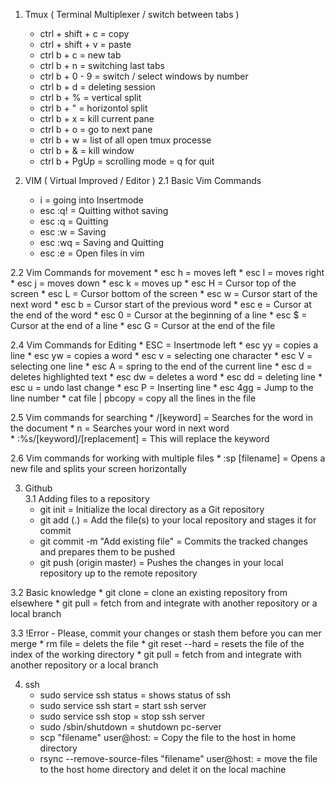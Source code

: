1. Tmux ( Terminal Multiplexer / switch between tabs  )
	* ctrl + shift + c = copy
	* ctrl + shift + v = paste 
	* ctrl b + c = new tab
	* ctrl b + n = switching last tabs
	* ctrl b + 0 - 9 = switch / select windows by number 
	* ctrl b + d = deleting session 
	* ctrl b + % = vertical split
	* ctrl b + " = horizontol split
	* ctrl b + x = kill current pane 
	* ctrl b + o = go to next pane
	* ctrl b + w = list of all open tmux processe
	* ctrl b + & = kill window 
	* ctrl b + PgUp = scrolling mode = q for quit 

2. VIM ( Virtual Improved / Editor )
  2.1 Basic Vim Commands
    * i       = going into Insertmode
    * esc :q! = Quitting withot saving
    * esc :q  = Quitting 
    * esc :w  = Saving 
    * esc :wq = Saving and Quitting
    * esc :e  = Open files in vim 

  2.2 Vim Commands for movement 
    * esc h = moves left 
    * esc l = moves right 
    * esc j = moves down 
    * esc k = moves up 
    * esc H = Cursor top of the screen 
    * esc L = Cursor bottom of the screen
    * esc w = Cursor start of the next word
    * esc b = Cursor start of the previous word
    * esc e = Cursor at the end of the word 
    * esc 0 = Cursor at the beginning of a line 
    * esc $ = Cursor at the end of a line 
    * esc G = Cursor at the end of the file 

  2.4 Vim Commands for Editing
    * ESC     = Insertmode left
    * esc yy  = copies a line
    * esc yw  = copies a word 
    * esc v   = selecting one character 
    * esc V   = selecting one line
    * esc A   = spring to the end of the current line 
    * esc d   = deletes highlighted text
    * esc dw  = deletes a word
    * esc dd  = deleting line 
    * esc u   = undo last change
    * esc P   = Inserting line 
    * esc 4gg = Jump to the line number
    * cat file | pbcopy = copy all the lines in the file 

  2.5 Vim commands for searching 
    * /[keyword] = Searches for the word in the document
    * n          = Searches your word in next word  
    * :%s/[keyword]/[replacement] = This will replace the keyword

  2.6 Vim commands for working with multiple files
    * :sp [filename] = Opens a new file and splits your screen horizontally

3. Github  
  3.1 Adding files to a repository
    * git init = Initialize the local directory as a Git repository
    * git add (.) = Add the file(s) to your local repository and stages it for commit
    * git commit -m "Add existing file" = Commits the tracked changes and prepares them to be pushed
    * git push (origin master) = Pushes the changes in your local repository up to the remote repository 

  3.2 Basic knowledge 
    * git clone = clone an existing repository from elsewhere
    * git pull = fetch from and integrate with another repository or a local branch 

  3.3 !Error - Please, commit your changes or stash them before you can mer merge
    * rm file = delets the file 
    * git reset --hard = resets the file of the index of the working directory 
    * git pull = fetch from and integrate with another repository or a local branch


4. ssh 
	* sudo service ssh status = shows status of ssh
	* sudo service ssh start = start ssh server
	* sudo service ssh stop = stop ssh server
	* sudo /sbin/shutdown = shutdown pc-server 
	* scp "filename" user@host: = Copy the file to the host in home directory
	* rsync --remove-source-files "filename" user@host: = move the file to the host home directory and delet it on the local machine

